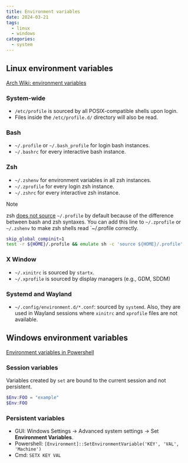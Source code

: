```yaml
---
title: Environment variables
date: 2024-03-21
tags:
  - linux
  - windows
categories:
  - system
---
```


## Linux environment variables

[Arch Wiki: environment variables](https://wiki.archlinux.org/index.php/environment_variables)

### System-wide

+ `/etc/profile` is sourced by all POSIX-compatible shells upon login.
+ Files inside the `/etc/profile.d/` directory will also be read.

### Bash

+ `~/.profile` or `~/.bash_profile` for login bash instances.
+ `~/.bashrc` for every interactive bash instance.

### Zsh

+ `~/.zshenv` for environment variables in all zsh instances.
+ `~/.zprofile` for every login zsh instance.
+ `~/.zshrc` for every interactive zsh instance.

>[!NOTE]
> zsh [does not source](https://superuser.com/questions/187639/zsh-not-hitting-profile) `~/.profile` by default because of the difference between bash and zsh syntaxes. You can add this line to `~/.zprofile` or `~/.zshenv` to make zsh shells read `~/.profile correctly.
> ```zsh title="~/.zshenv"
> skip_global_compinit=1
> test -r ${HOME}/.profile && emulate sh -c 'source ${HOME}/.profile'
> ```

### X Window

+ `~/.xinitrc` is sourced by `startx`.
+ `~/.xprofile` is sourced by display managers (e.g., GDM, SDDM)

### Systemd and Wayland

+ `~/.config/environment.d/*.conf`: sourced by `systemd`. Also, they are used in Wayland sessions where `xinitrc` and `xprofile` files are not available.


## Windows environment variables

[Environment variables in Powershell](https://learn.microsoft.com/en-us/powershell/module/microsoft.powershell.core/about/about_environment_variables?view=powershell-7.3)

### Session variables

Variables created by `set` are bound to the current session and not persistent.

```powershell
$Env:FOO = "example"
$Env:FOO
```

### Persistent variables

+ GUI: Windows Settings -> Advanced system settings -> Set **Environment Variables**.
+ Powershell: `[Environment]::SetEnvironmentVariable('KEY', 'VAL', 'Machine')`
+ Cmd: `SETX KEY VAL`
